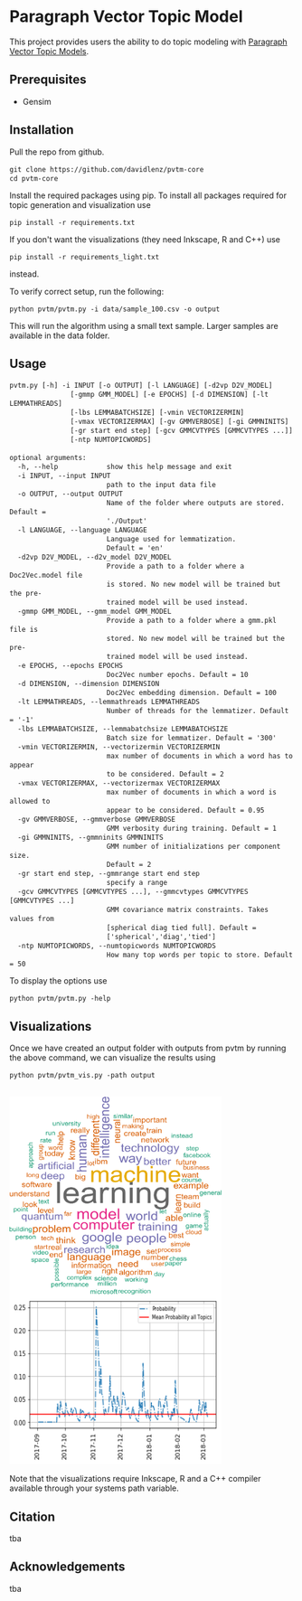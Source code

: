 # Paragraph Vector Topic Model

This project provides users the ability to do topic modeling with [Paragraph Vector Topic Models](https://www.uni-marburg.de/fb02/makro/forschung/magkspapers/paper_2018/15-2018_lenz.pdf).


## Prerequisites

<ul>
<li> Gensim
</ul>


## Installation

Pull the repo from github.
```
git clone https://github.com/davidlenz/pvtm-core
cd pvtm-core
```


Install the required packages using pip. To install all packages required for topic generation and visualization use
```
pip install -r requirements.txt
```


If you don't want the visualizations (they need Inkscape, R and C++) use
```
pip install -r requirements_light.txt
```
instead. 


To verify correct setup, run the following:
```
python pvtm/pvtm.py -i data/sample_100.csv -o output
```
This will  run the algorithm using a small text sample. Larger samples are available in the data folder.

## Usage
```
pvtm.py [-h] -i INPUT [-o OUTPUT] [-l LANGUAGE] [-d2vp D2V_MODEL]
               [-gmmp GMM_MODEL] [-e EPOCHS] [-d DIMENSION] [-lt LEMMATHREADS]
               [-lbs LEMMABATCHSIZE] [-vmin VECTORIZERMIN]
               [-vmax VECTORIZERMAX] [-gv GMMVERBOSE] [-gi GMMNINITS]
               [-gr start end step] [-gcv GMMCVTYPES [GMMCVTYPES ...]]
               [-ntp NUMTOPICWORDS]

optional arguments:
  -h, --help            show this help message and exit
  -i INPUT, --input INPUT
                        path to the input data file
  -o OUTPUT, --output OUTPUT
                        Name of the folder where outputs are stored. Default =
                        './Output'
  -l LANGUAGE, --language LANGUAGE
                        Language used for lemmatization.
                        Default = 'en'
  -d2vp D2V_MODEL, --d2v_model D2V_MODEL
                        Provide a path to a folder where a Doc2Vec.model file
                        is stored. No new model will be trained but the pre-
                        trained model will be used instead.
  -gmmp GMM_MODEL, --gmm_model GMM_MODEL
                        Provide a path to a folder where a gmm.pkl file is
                        stored. No new model will be trained but the pre-
                        trained model will be used instead.
  -e EPOCHS, --epochs EPOCHS
                        Doc2Vec number epochs. Default = 10
  -d DIMENSION, --dimension DIMENSION
                        Doc2Vec embedding dimension. Default = 100
  -lt LEMMATHREADS, --lemmathreads LEMMATHREADS
                        Number of threads for the lemmatizer. Default = '-1'
  -lbs LEMMABATCHSIZE, --lemmabatchsize LEMMABATCHSIZE
                        Batch size for lemmatizer. Default = '300'
  -vmin VECTORIZERMIN, --vectorizermin VECTORIZERMIN
                        max number of documents in which a word has to appear
                        to be considered. Default = 2
  -vmax VECTORIZERMAX, --vectorizermax VECTORIZERMAX
                        max number of documents in which a word is allowed to
                        appear to be considered. Default = 0.95
  -gv GMMVERBOSE, --gmmverbose GMMVERBOSE
                        GMM verbosity during training. Default = 1
  -gi GMMNINITS, --gmmninits GMMNINITS
                        GMM number of initializations per component size.
                        Default = 2
  -gr start end step, --gmmrange start end step
                        specify a range
  -gcv GMMCVTYPES [GMMCVTYPES ...], --gmmcvtypes GMMCVTYPES [GMMCVTYPES ...]
                        GMM covariance matrix constraints. Takes values from
                        [spherical diag tied full]. Default =
                        ['spherical','diag','tied']
  -ntp NUMTOPICWORDS, --numtopicwords NUMTOPICWORDS
                        How many top words per topic to store. Default = 50

```


To display the options use
```
python pvtm/pvtm.py -help
```


## Visualizations
Once we have created an output folder with outputs from pvtm by running the above command, 
we can visualize the results using
```
python pvtm/pvtm_vis.py -path output
```
<br>
<img src="img/topic.png" height="350px" width="375px" align="left">
<img src="img/timeline.png" height="300px" width="375px" align = "center">

<br>
<br>
Note that the visualizations require Inkscape, R and a C++ compiler available through your systems path variable.

## Citation
tba
## Acknowledgements
tba